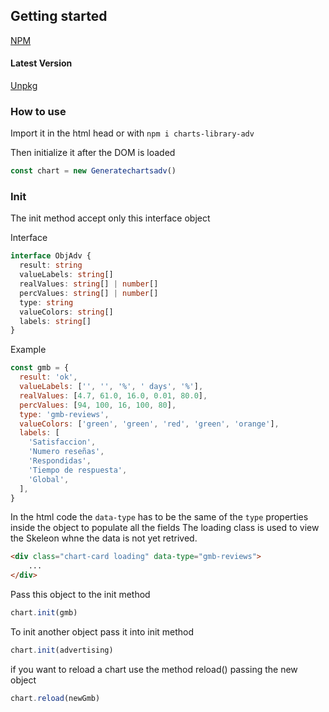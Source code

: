 ## Getting started 

[NPM](https://www.npmjs.com/package/charts-library-adv)

#### Latest Version
[Unpkg](https://unpkg.com/charts-library-adv@%5E*/dist/Generatechartsadv.js)

### How to use

Import it in the html head or with `npm i charts-library-adv`

Then initialize it after the DOM is loaded

```js
const chart = new Generatechartsadv()
```


### Init
The init method accept only this interface object

Interface
```ts
interface ObjAdv {
  result: string
  valueLabels: string[]
  realValues: string[] | number[]
  percValues: string[] | number[]
  type: string
  valueColors: string[]
  labels: string[]
}
```

Example
```js
const gmb = {
  result: 'ok',
  valueLabels: ['', '', '%', ' days', '%'],
  realValues: [4.7, 61.0, 16.0, 0.01, 80.0],
  percValues: [94, 100, 16, 100, 80],
  type: 'gmb-reviews',
  valueColors: ['green', 'green', 'red', 'green', 'orange'],
  labels: [
    'Satisfaccion',
    'Numero reseñas',
    'Respondidas',
    'Tiempo de respuesta',
    'Global',
  ],
}
```

In the html code the `data-type` has to be the same of the `type` properties inside the object to populate all the fields
The loading class is used to view the Skeleon whne the data is not yet retrived.

```html
<div class="chart-card loading" data-type="gmb-reviews">
	...
</div>
```


Pass this object to the init method

```js
chart.init(gmb)
```

To init another object pass it into init method

```js
chart.init(advertising)
```

if you want to reload a chart use the method reload() passing the new object

```js
chart.reload(newGmb)
```

